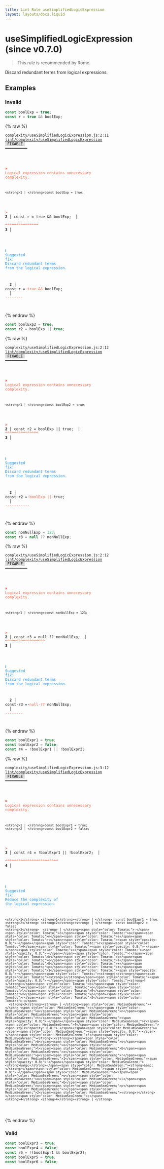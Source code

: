 ```yaml
---
title: Lint Rule useSimplifiedLogicExpression
layout: layouts/docs.liquid
---
```


# useSimplifiedLogicExpression (since v0.7.0)

> This rule is recommended by Rome.

Discard redundant terms from logical expressions.

## Examples

### Invalid

```jsx
const boolExp = true;
const r = true && boolExp;
```

{% raw %}<pre class="language-text"><code class="language-text">complexity/useSimplifiedLogicExpression.js:2:11 <a href="https://rome.tools/docs/lint/rules/useSimplifiedLogicExpression">lint/complexity/useSimplifiedLogicExpression</a> <span style="color: #000; background-color: #ddd;"> FIXABLE </span> ━━━━━━━━━━

<strong><span style="color: Tomato;">  </span></strong><strong><span style="color: Tomato;">✖</span></strong> <span style="color: Tomato;">Logical expression contains unnecessary complexity.</span>
  
    <strong>1 │ </strong>const boolExp = true;
<strong><span style="color: Tomato;">  </span></strong><strong><span style="color: Tomato;">&gt;</span></strong> <strong>2 │ </strong>const r = true &amp;&amp; boolExp;
   <strong>   │ </strong>          <strong><span style="color: Tomato;">^</span></strong><strong><span style="color: Tomato;">^</span></strong><strong><span style="color: Tomato;">^</span></strong><strong><span style="color: Tomato;">^</span></strong><strong><span style="color: Tomato;">^</span></strong><strong><span style="color: Tomato;">^</span></strong><strong><span style="color: Tomato;">^</span></strong><strong><span style="color: Tomato;">^</span></strong><strong><span style="color: Tomato;">^</span></strong><strong><span style="color: Tomato;">^</span></strong><strong><span style="color: Tomato;">^</span></strong><strong><span style="color: Tomato;">^</span></strong><strong><span style="color: Tomato;">^</span></strong><strong><span style="color: Tomato;">^</span></strong><strong><span style="color: Tomato;">^</span></strong>
    <strong>3 │ </strong>
  
<strong><span style="color: rgb(38, 148, 255);">  </span></strong><strong><span style="color: rgb(38, 148, 255);">ℹ</span></strong> <span style="color: rgb(38, 148, 255);">Suggested fix</span><span style="color: rgb(38, 148, 255);">: </span><span style="color: rgb(38, 148, 255);">Discard redundant terms from the logical expression.</span>
  
<strong>  </strong><strong>  2 │ </strong>const<span style="opacity: 0.8;">·</span>r<span style="opacity: 0.8;">·</span>=<span style="opacity: 0.8;">·</span><span style="color: Tomato;">t</span><span style="color: Tomato;">r</span><span style="color: Tomato;">u</span><span style="color: Tomato;">e</span><span style="opacity: 0.8;"><span style="color: Tomato;">·</span></span><span style="color: Tomato;">&amp;</span><span style="color: Tomato;">&amp;</span><span style="opacity: 0.8;"><span style="color: Tomato;">·</span></span>boolExp;
<strong>  </strong><strong>    │ </strong>          <span style="color: Tomato;">-</span><span style="color: Tomato;">-</span><span style="color: Tomato;">-</span><span style="color: Tomato;">-</span><span style="color: Tomato;">-</span><span style="color: Tomato;">-</span><span style="color: Tomato;">-</span><span style="color: Tomato;">-</span>        
</code></pre>{% endraw %}

```jsx
const boolExp2 = true;
const r2 = boolExp || true;
```

{% raw %}<pre class="language-text"><code class="language-text">complexity/useSimplifiedLogicExpression.js:2:12 <a href="https://rome.tools/docs/lint/rules/useSimplifiedLogicExpression">lint/complexity/useSimplifiedLogicExpression</a> <span style="color: #000; background-color: #ddd;"> FIXABLE </span> ━━━━━━━━━━

<strong><span style="color: Tomato;">  </span></strong><strong><span style="color: Tomato;">✖</span></strong> <span style="color: Tomato;">Logical expression contains unnecessary complexity.</span>
  
    <strong>1 │ </strong>const boolExp2 = true;
<strong><span style="color: Tomato;">  </span></strong><strong><span style="color: Tomato;">&gt;</span></strong> <strong>2 │ </strong>const r2 = boolExp || true;
   <strong>   │ </strong>           <strong><span style="color: Tomato;">^</span></strong><strong><span style="color: Tomato;">^</span></strong><strong><span style="color: Tomato;">^</span></strong><strong><span style="color: Tomato;">^</span></strong><strong><span style="color: Tomato;">^</span></strong><strong><span style="color: Tomato;">^</span></strong><strong><span style="color: Tomato;">^</span></strong><strong><span style="color: Tomato;">^</span></strong><strong><span style="color: Tomato;">^</span></strong><strong><span style="color: Tomato;">^</span></strong><strong><span style="color: Tomato;">^</span></strong><strong><span style="color: Tomato;">^</span></strong><strong><span style="color: Tomato;">^</span></strong><strong><span style="color: Tomato;">^</span></strong><strong><span style="color: Tomato;">^</span></strong>
    <strong>3 │ </strong>
  
<strong><span style="color: rgb(38, 148, 255);">  </span></strong><strong><span style="color: rgb(38, 148, 255);">ℹ</span></strong> <span style="color: rgb(38, 148, 255);">Suggested fix</span><span style="color: rgb(38, 148, 255);">: </span><span style="color: rgb(38, 148, 255);">Discard redundant terms from the logical expression.</span>
  
<strong>  </strong><strong>  2 │ </strong>const<span style="opacity: 0.8;">·</span>r2<span style="opacity: 0.8;">·</span>=<span style="opacity: 0.8;">·</span><span style="color: Tomato;">b</span><span style="color: Tomato;">o</span><span style="color: Tomato;">o</span><span style="color: Tomato;">l</span><span style="color: Tomato;">E</span><span style="color: Tomato;">x</span><span style="color: Tomato;">p</span><span style="opacity: 0.8;"><span style="color: Tomato;">·</span></span><span style="color: Tomato;">|</span><span style="color: Tomato;">|</span><span style="opacity: 0.8;"><span style="color: Tomato;">·</span></span>true;
<strong>  </strong><strong>    │ </strong>           <span style="color: Tomato;">-</span><span style="color: Tomato;">-</span><span style="color: Tomato;">-</span><span style="color: Tomato;">-</span><span style="color: Tomato;">-</span><span style="color: Tomato;">-</span><span style="color: Tomato;">-</span><span style="color: Tomato;">-</span><span style="color: Tomato;">-</span><span style="color: Tomato;">-</span><span style="color: Tomato;">-</span>     
</code></pre>{% endraw %}

```jsx
const nonNullExp = 123;
const r3 = null ?? nonNullExp;
```

{% raw %}<pre class="language-text"><code class="language-text">complexity/useSimplifiedLogicExpression.js:2:12 <a href="https://rome.tools/docs/lint/rules/useSimplifiedLogicExpression">lint/complexity/useSimplifiedLogicExpression</a> <span style="color: #000; background-color: #ddd;"> FIXABLE </span> ━━━━━━━━━━

<strong><span style="color: Tomato;">  </span></strong><strong><span style="color: Tomato;">✖</span></strong> <span style="color: Tomato;">Logical expression contains unnecessary complexity.</span>
  
    <strong>1 │ </strong>const nonNullExp = 123;
<strong><span style="color: Tomato;">  </span></strong><strong><span style="color: Tomato;">&gt;</span></strong> <strong>2 │ </strong>const r3 = null ?? nonNullExp;
   <strong>   │ </strong>           <strong><span style="color: Tomato;">^</span></strong><strong><span style="color: Tomato;">^</span></strong><strong><span style="color: Tomato;">^</span></strong><strong><span style="color: Tomato;">^</span></strong><strong><span style="color: Tomato;">^</span></strong><strong><span style="color: Tomato;">^</span></strong><strong><span style="color: Tomato;">^</span></strong><strong><span style="color: Tomato;">^</span></strong><strong><span style="color: Tomato;">^</span></strong><strong><span style="color: Tomato;">^</span></strong><strong><span style="color: Tomato;">^</span></strong><strong><span style="color: Tomato;">^</span></strong><strong><span style="color: Tomato;">^</span></strong><strong><span style="color: Tomato;">^</span></strong><strong><span style="color: Tomato;">^</span></strong><strong><span style="color: Tomato;">^</span></strong><strong><span style="color: Tomato;">^</span></strong><strong><span style="color: Tomato;">^</span></strong>
    <strong>3 │ </strong>
  
<strong><span style="color: rgb(38, 148, 255);">  </span></strong><strong><span style="color: rgb(38, 148, 255);">ℹ</span></strong> <span style="color: rgb(38, 148, 255);">Suggested fix</span><span style="color: rgb(38, 148, 255);">: </span><span style="color: rgb(38, 148, 255);">Discard redundant terms from the logical expression.</span>
  
<strong>  </strong><strong>  2 │ </strong>const<span style="opacity: 0.8;">·</span>r3<span style="opacity: 0.8;">·</span>=<span style="opacity: 0.8;">·</span><span style="color: Tomato;">n</span><span style="color: Tomato;">u</span><span style="color: Tomato;">l</span><span style="color: Tomato;">l</span><span style="opacity: 0.8;"><span style="color: Tomato;">·</span></span><span style="color: Tomato;">?</span><span style="color: Tomato;">?</span><span style="opacity: 0.8;"><span style="color: Tomato;">·</span></span>nonNullExp;
<strong>  </strong><strong>    │ </strong>           <span style="color: Tomato;">-</span><span style="color: Tomato;">-</span><span style="color: Tomato;">-</span><span style="color: Tomato;">-</span><span style="color: Tomato;">-</span><span style="color: Tomato;">-</span><span style="color: Tomato;">-</span><span style="color: Tomato;">-</span>           
</code></pre>{% endraw %}

```jsx
const boolExpr1 = true;
const boolExpr2 = false;
const r4 = !boolExpr1 || !boolExpr2;
```

{% raw %}<pre class="language-text"><code class="language-text">complexity/useSimplifiedLogicExpression.js:3:12 <a href="https://rome.tools/docs/lint/rules/useSimplifiedLogicExpression">lint/complexity/useSimplifiedLogicExpression</a> <span style="color: #000; background-color: #ddd;"> FIXABLE </span> ━━━━━━━━━━

<strong><span style="color: Tomato;">  </span></strong><strong><span style="color: Tomato;">✖</span></strong> <span style="color: Tomato;">Logical expression contains unnecessary complexity.</span>
  
    <strong>1 │ </strong>const boolExpr1 = true;
    <strong>2 │ </strong>const boolExpr2 = false;
<strong><span style="color: Tomato;">  </span></strong><strong><span style="color: Tomato;">&gt;</span></strong> <strong>3 │ </strong>const r4 = !boolExpr1 || !boolExpr2;
   <strong>   │ </strong>           <strong><span style="color: Tomato;">^</span></strong><strong><span style="color: Tomato;">^</span></strong><strong><span style="color: Tomato;">^</span></strong><strong><span style="color: Tomato;">^</span></strong><strong><span style="color: Tomato;">^</span></strong><strong><span style="color: Tomato;">^</span></strong><strong><span style="color: Tomato;">^</span></strong><strong><span style="color: Tomato;">^</span></strong><strong><span style="color: Tomato;">^</span></strong><strong><span style="color: Tomato;">^</span></strong><strong><span style="color: Tomato;">^</span></strong><strong><span style="color: Tomato;">^</span></strong><strong><span style="color: Tomato;">^</span></strong><strong><span style="color: Tomato;">^</span></strong><strong><span style="color: Tomato;">^</span></strong><strong><span style="color: Tomato;">^</span></strong><strong><span style="color: Tomato;">^</span></strong><strong><span style="color: Tomato;">^</span></strong><strong><span style="color: Tomato;">^</span></strong><strong><span style="color: Tomato;">^</span></strong><strong><span style="color: Tomato;">^</span></strong><strong><span style="color: Tomato;">^</span></strong><strong><span style="color: Tomato;">^</span></strong><strong><span style="color: Tomato;">^</span></strong>
    <strong>4 │ </strong>
  
<strong><span style="color: rgb(38, 148, 255);">  </span></strong><strong><span style="color: rgb(38, 148, 255);">ℹ</span></strong> <span style="color: rgb(38, 148, 255);">Suggested fix</span><span style="color: rgb(38, 148, 255);">: </span><span style="color: rgb(38, 148, 255);">Reduce the complexity of the logical expression.</span>
  
    <strong>1</strong> <strong>1</strong><strong> │ </strong>  const boolExpr1 = true;
    <strong>2</strong> <strong>2</strong><strong> │ </strong>  const boolExpr2 = false;
    <strong>3</strong>  <strong> │ </strong><span style="color: Tomato;">-</span> <span style="color: Tomato;">c</span><span style="color: Tomato;">o</span><span style="color: Tomato;">n</span><span style="color: Tomato;">s</span><span style="color: Tomato;">t</span><span style="color: Tomato;"><span style="opacity: 0.8;">·</span></span><span style="color: Tomato;">r</span><span style="color: Tomato;">4</span><span style="color: Tomato;"><span style="opacity: 0.8;">·</span></span><span style="color: Tomato;">=</span><span style="color: Tomato;"><span style="opacity: 0.8;">·</span></span><span style="color: Tomato;">!</span><span style="color: Tomato;">b</span><span style="color: Tomato;">o</span><span style="color: Tomato;">o</span><span style="color: Tomato;">l</span><span style="color: Tomato;">E</span><span style="color: Tomato;">x</span><span style="color: Tomato;">p</span><span style="color: Tomato;">r</span><span style="color: Tomato;">1</span><span style="color: Tomato;"><span style="opacity: 0.8;">·</span></span><span style="color: Tomato;"><strong>|</strong></span><span style="color: Tomato;"><strong>|</strong></span><span style="color: Tomato;"><span style="opacity: 0.8;">·</span></span><span style="color: Tomato;"><strong>!</strong></span><span style="color: Tomato;">b</span><span style="color: Tomato;">o</span><span style="color: Tomato;">o</span><span style="color: Tomato;">l</span><span style="color: Tomato;">E</span><span style="color: Tomato;">x</span><span style="color: Tomato;">p</span><span style="color: Tomato;">r</span><span style="color: Tomato;">2</span><span style="color: Tomato;">;</span>
      <strong>3</strong><strong> │ </strong><span style="color: MediumSeaGreen;">+</span> <span style="color: MediumSeaGreen;">c</span><span style="color: MediumSeaGreen;">o</span><span style="color: MediumSeaGreen;">n</span><span style="color: MediumSeaGreen;">s</span><span style="color: MediumSeaGreen;">t</span><span style="color: MediumSeaGreen;"><span style="opacity: 0.8;">·</span></span><span style="color: MediumSeaGreen;">r</span><span style="color: MediumSeaGreen;">4</span><span style="color: MediumSeaGreen;"><span style="opacity: 0.8;">·</span></span><span style="color: MediumSeaGreen;">=</span><span style="color: MediumSeaGreen;"><span style="opacity: 0.8;">·</span></span><span style="color: MediumSeaGreen;">!</span><span style="color: MediumSeaGreen;"><strong>(</strong></span><span style="color: MediumSeaGreen;">b</span><span style="color: MediumSeaGreen;">o</span><span style="color: MediumSeaGreen;">o</span><span style="color: MediumSeaGreen;">l</span><span style="color: MediumSeaGreen;">E</span><span style="color: MediumSeaGreen;">x</span><span style="color: MediumSeaGreen;">p</span><span style="color: MediumSeaGreen;">r</span><span style="color: MediumSeaGreen;">1</span><span style="color: MediumSeaGreen;"><span style="opacity: 0.8;">·</span></span><span style="color: MediumSeaGreen;"><strong>&amp;</strong></span><span style="color: MediumSeaGreen;"><strong>&amp;</strong></span><span style="color: MediumSeaGreen;"><span style="opacity: 0.8;">·</span></span><span style="color: MediumSeaGreen;">b</span><span style="color: MediumSeaGreen;">o</span><span style="color: MediumSeaGreen;">o</span><span style="color: MediumSeaGreen;">l</span><span style="color: MediumSeaGreen;">E</span><span style="color: MediumSeaGreen;">x</span><span style="color: MediumSeaGreen;">p</span><span style="color: MediumSeaGreen;">r</span><span style="color: MediumSeaGreen;">2</span><span style="color: MediumSeaGreen;"><strong>)</strong></span><span style="color: MediumSeaGreen;">;</span>
    <strong>4</strong> <strong>4</strong><strong> │ </strong>  
  
</code></pre>{% endraw %}

### Valid

```jsx
const boolExpr3 = true;
const boolExpr4 = false;
const r5 = !(boolExpr1 && boolExpr2);
const boolExpr5 = true;
const boolExpr6 = false;
```

